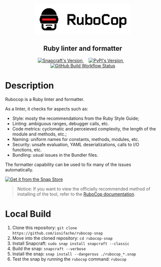 <p align="center">
    <a href="https://rubocop.org//">
        <img src="images/banner.png" height="100" alt="RuboCop logo"/>
    </a>
</p>
<h2 align="center">Ruby linter and formatter</h2>
<p align="center" float="left">
    <a href="https://snapcraft.io/rubocop">
        <img src="https://snapcraft.io/rubocop/badge.svg" width="150" height="17" alt="Snapcraft's Version"/>
    </a>
    &nbsp; &nbsp;
    <a href="https://snapcraft.io/rubocop">
        <img src="https://img.shields.io/github/v/release/google/rubocop?label=RuboCop%20on%20GitHub%20Releases&color=1c8223" height="17" alt="PyPI's Version">
    </a>
    &nbsp; &nbsp;
    <a href="https://github.com/iosifache/rubocop-snap/actions/workflows/test-build.yaml">
        <img src="https://img.shields.io/github/actions/workflow/status/iosifache/rubocop-snap/test-build.yaml?label=Build%20Status&color=1c8223" height="17" alt="GitHub Build Workflow Status">
    </a>
</p>

# Description

Rubocop is a Ruby linter and formatter.

As a linter, it checks for aspects such as:
- Style: mosty the recommendations from the Ruby Style Guide;
- Linting: ambiguous ranges, debugger calls, etc.
- Code metrics: cyclomatic and perceieved complexity, the length of the module and methods, etc.;
- Naming: uniform names for constants, methods, modules, etc.
- Security: unsafe evaluation, YAML deserializations, calls to I/O functions, etc.
- Bundling: usual issues in the Bundler files.

The formatter capability can be used to fix many of the issues automatically.


[![Get it from the Snap Store](https://snapcraft.io/static/images/badges/en/snap-store-black.svg)](https://snapcraft.io/rubocop)

> Notice: If you want to view the officially recommended method of installing of the tool, refer to the [RuboCop documentation](https://docs.rubocop.org/rubocop/1.59/installation.html).

# Local Build

1. Clone this repository: `git clone https://github.com/iosifache/rubocop-snap`
2. Move into the cloned repository: `cd rubocop-snap`
3. Install Snapcraft: `sudo snap install snapcraft --classic`
4. Build the snap: `snapcraft --verbose`
5. Install the snap: `snap install --dangerous ./rubocop_*.snap`
6. Test the snap by running the `rubocop` command: `rubocop`

